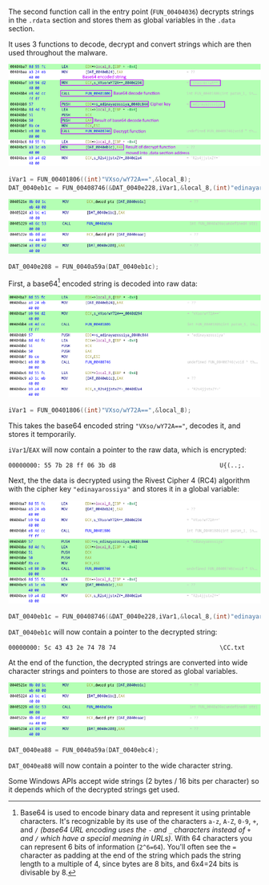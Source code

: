 The second function call in the entry point (`FUN_00404036`) decrypts strings in the `.rdata` section and stores them as global variables in the `.data` section.

It uses 3 functions to decode, decrypt and convert strings which are then used throughout the malware.

![](img/decryption-asm-1.png)

```c
iVar1 = FUN_00401806((int)"VXso/wY72A==",&local_8);
DAT_0040eb1c = FUN_00408746(&DAT_0040e228,iVar1,&local_8,(int)"edinayarossiya");
```

![](img/Pasted%20image%2020230427094228.png)

```c
DAT_0040e208 = FUN_0040a59a(DAT_0040eb1c);
```
First, a base64[^1] encoded string is decoded into raw data:

![](img/Pasted%20image%2020230427095022.png)
```c
iVar1 = FUN_00401806((int)"VXso/wY72A==",&local_8);
```
This takes the base64 encoded string `"VXso/wY72A=="`, decodes it, and stores it temporarily.

`iVar1`/`EAX` will now contain a pointer to the raw data, which is encrypted:
```
00000000: 55 7b 28 ff 06 3b d8                             U{(..;.
```

Next, the the data is decrypted using the Rivest Cipher 4 (RC4) algorithm with the cipher key `"edinayarossiya"` and stores it in a global variable:

![](img/Pasted%20image%2020230427094840.png)
```c
DAT_0040eb1c = FUN_00408746(&DAT_0040e228,iVar1,&local_8,(int)"edinayarossiya");
```

`DAT_0040eb1c` will now contain a pointer to the decrypted string:
```
00000000: 5c 43 43 2e 74 78 74                             \CC.txt
```

At the end of the function, the decrypted strings are converted into wide character strings and pointers to those are stored as global variables.

![](img/Pasted%20image%2020230427094245.png)
```c
DAT_0040ea88 = FUN_0040a59a(DAT_0040ebc4);
```

`DAT_0040ea88` will now contain a pointer to the wide character string.

Some Windows APIs accept wide strings (2 bytes / 16 bits per character) so it depends which of the decrypted strings get used.

[^1]: Base64 is used to encode binary data and represent it using printable characters. It's recognizable by its use of the characters `a-z`, `A-Z`, `0-9`, `+`, and `/` *(base64 URL encoding uses the `-` and `_` characters instead of `+` and `/` which have a special meaning in URLs)*. With 64 characters you can represent 6 bits of information (`2^6=64`). You'll often see the `=` character as padding at the end of the string which pads the string length to a multiple of 4, since bytes are 8 bits, and 6x4=24 bits is divisable by 8.